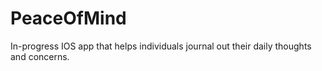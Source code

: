 # PeaceOfMind
In-progress IOS app that helps individuals journal out their daily thoughts and concerns.
